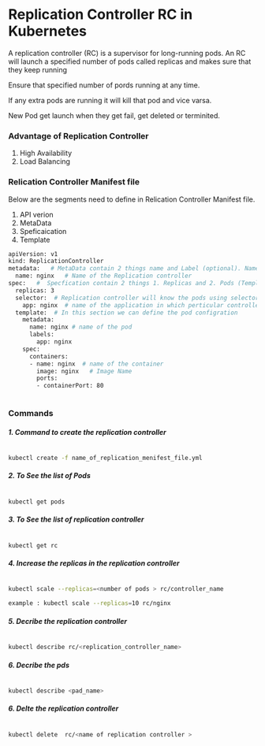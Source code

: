 

# Replication Controller RC  in Kubernetes

A replication controller (RC) is a supervisor for long-running pods. An RC will launch a specified number of pods called replicas and makes sure that they keep running

Ensure that specified number of pords running at any time.

If any extra pods are running it will kill that pod and vice varsa.

New Pod get launch when they get fail, get deleted or terminited. 


### Advantage of Replication Controller 

1. High Availability 
2. Load Balancing 


### Relication Controller Manifest file

Below are the segments need to define in Relication Controller Manifest file.

1. API verion 
2. MetaData
3. Speficaication
4. Template 

```sh
apiVersion: v1
kind: ReplicationController
metadata:   # MetaData contain 2 things name and Label (optional). Name of the replication controller 
  name: nginx   # Name of the Replication controller
spec:   #  Specfication contain 2 things 1. Replicas and 2. Pods (Template)
  replicas: 3
  selector:  # Replication controller will know the pods using selector this selector name same as lable name in metadata 
    app: nginx  # name of the application in which perticular controller is running 
  template:  # In this section we can define the pod configration
    metadata:
      name: nginx # name of the pod
      labels:
        app: nginx
    spec:
      containers:
      - name: nginx  # name of the container
        image: nginx   # Image Name
        ports:
        - containerPort: 80 
      
 ```
 
 ### Commands 
 
##### 1. Command to create the replication controller 
 ```sh
 
 kubectl create -f name_of_replication_menifest_file.yml
 
 ```

##### 2. To See the list of Pods 

```sh

kubectl get pods 
```

##### 3. To See the list of replication controller  

```sh

kubectl get rc 
```

##### 4. Increase the replicas in the replication controller   

```sh

kubectl scale --replicas=<number of pods > rc/controller_name

example : kubectl scale --replicas=10 rc/nginx
```

##### 5. Decribe the replication controller    

```sh

kubectl describe rc/<replication_controller_name>

```

##### 6. Decribe the pds    

```sh

kubectl describe <pad_name>

```

##### 6. Delte the replication controller  

```sh

kubectl delete  rc/<name of replication controller > 

```



